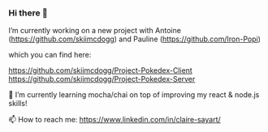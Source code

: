 ### Hi there 👋



I’m currently working on a new project with Antoine (https://github.com/skiimcdogg) and Pauline (https://github.com/Iron-Popi)
 
which you can find here:

https://github.com/skiimcdogg/Project-Pokedex-Client
https://github.com/skiimcdogg/Project-Pokedex-Server

🌱 I’m currently learning mocha/chai on top of improving my react & node.js skills! 


📫 How to reach me: https://www.linkedin.com/in/claire-sayart/


